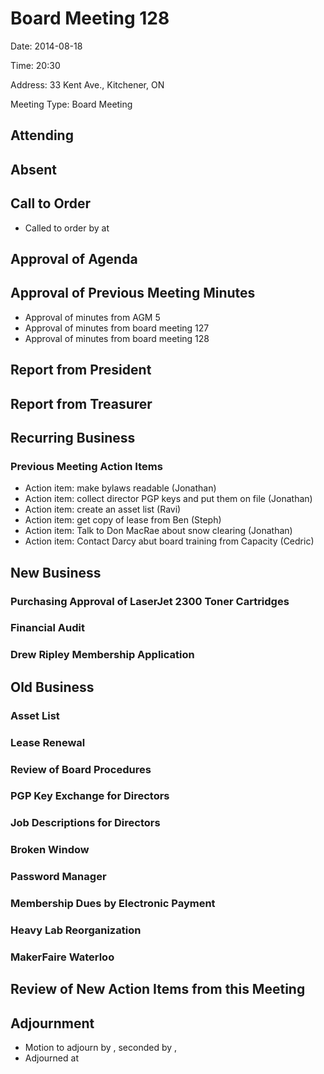 # Board Meeting 128

Date: 2014-08-18

Time: 20:30

Address: 33 Kent Ave., Kitchener, ON

Meeting Type: Board Meeting

## Attending

## Absent

## Call to Order
* Called to order by  at 

## Approval of Agenda

## Approval of Previous Meeting Minutes
* Approval of minutes from AGM 5
* Approval of minutes from board meeting 127
* Approval of minutes from board meeting 128

## Report from President

## Report from Treasurer

## Recurring Business

### Previous Meeting Action Items
* Action item: make bylaws readable (Jonathan)
* Action item: collect director PGP keys and put them on file (Jonathan)
* Action item: create an asset list (Ravi)
* Action item: get copy of lease from Ben (Steph)
* Action item: Talk to Don MacRae about snow clearing (Jonathan)
* Action item: Contact Darcy abut board training from Capacity (Cedric)

## New Business

### Purchasing Approval of LaserJet 2300 Toner Cartridges

### Financial Audit

### Drew Ripley Membership Application

## Old Business

### Asset List

### Lease Renewal

### Review of Board Procedures

### PGP Key Exchange for Directors

### Job Descriptions for Directors

### Broken Window

### Password Manager

### Membership Dues by Electronic Payment

### Heavy Lab Reorganization

### MakerFaire Waterloo

## Review of New Action Items from this Meeting

## Adjournment
* Motion to adjourn by , seconded by , 
* Adjourned at 
